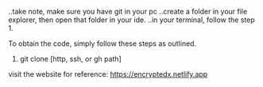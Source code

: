 ..take note, make sure you have git in your pc
..create a folder in your file explorer, then open that folder in your ide.
..in your terminal, follow the step 1.

To obtain the code, simply follow these steps as outlined.

1. git clone [http, ssh, or gh path]

visit the website for reference:
https://encryptedx.netlify.app




